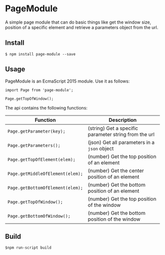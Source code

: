 # PageModule

A simple page module that can do basic things like get the window size, position of a specific element and retrieve a parameters object from the url.

## Install

```
$ npm install page-module --save 
```

## Usage

PageModule is an EcmaScript 2015 module. Use it as follows:

```
import Page from 'page-module';

Page.getTopOfWindow();
```

The api contains the following functions:

| Function                          | Description                                            |
| --------------------------------- | ------------------------------------------------------ |
| `Page.getParameter(key);`         | (string) Get a specific parameter string from the url  |
| `Page.getParameters();`           | (json) Get all parameters in a `json` object           |
| `Page.getTopOfElement(elem);`     | (number) Get the top position of an element            |
| `Page.getMiddleOfElement(elem);`  | (number) Get the center position of an element         |
| `Page.getBottomOfElement(elem);`  | (number) Get the bottom position of an element         |
| `Page.getTopOfWindow();`          | (number) Get the top position of the window            |
| `Page.getBottomOfWindow();`       | (number) Get the bottom position of the window         |


## Build

```
$npm run-script build
```
